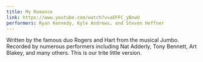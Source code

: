 ```yaml
---
title: My Romance
link: https://www.youtube.com/watch?v=aEFFC_yBnwU
performers: Ryan Kennedy, Kyle Andrews, and Steven Heffner
---
```


Written by the famous duo Rogers and Hart from the musical Jumbo. Recorded by numerous performers including Nat Adderly, Tony Bennett, Art Blakey, and many others. This is our trite little version.